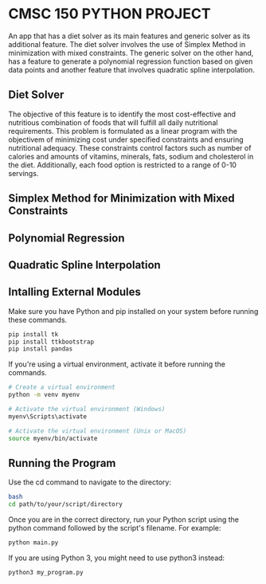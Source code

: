 # CMSC 150 PYTHON PROJECT

An app that has a diet solver as its main features and generic solver as its additional feature. 
The diet solver involves the use of Simplex Method in minimization with mixed constraints. 
The generic solver on the other hand, has a feature to generate a polynomial regression function based on given data points
and another feature that involves quadratic spline interpolation.

## Diet Solver

The objective of this feature is to identify the most cost-effective and nutritious combination of foods that will fulfill all daily nutritional requirements. 
This problem is formulated as a linear program with the objectivem of minimizing cost under specified constraints and ensuring nutritional adequacy. 
These constraints control factors such as number of calories and amounts of vitamins, minerals, fats, sodium and cholesterol in the diet. 
Additionally, each food option is restricted to a range of 0-10 servings.

## Simplex Method for Minimization with Mixed Constraints

## Polynomial Regression

## Quadratic Spline Interpolation

## Intalling External Modules

Make sure you have Python and pip installed on your system before running these commands. 
```bash
pip install tk
pip install ttkbootstrap
pip install pandas
```
 If you're using a virtual environment, activate it before running the commands.
 ```bash
# Create a virtual environment
python -m venv myenv

# Activate the virtual environment (Windows)
myenv\Scripts\activate

# Activate the virtual environment (Unix or MacOS)
source myenv/bin/activate
```
## Running the Program
Use the cd command to navigate to the directory:
```bash
bash
cd path/to/your/script/directory
```
Once you are in the correct directory, run your Python script using the python command followed by the script's filename. For example:
```bash
python main.py
```
If you are using Python 3, you might need to use python3 instead:
```bash
python3 my_program.py
```
